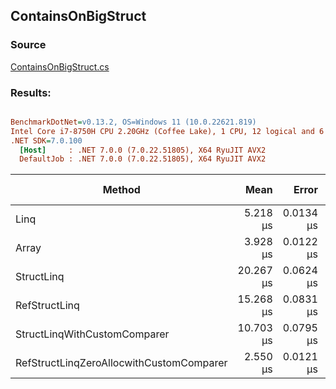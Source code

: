 ﻿## ContainsOnBigStruct

### Source
[ContainsOnBigStruct.cs](../../src/StructLinq.Benchmark/ContainsOnBigStruct.cs)

### Results:
``` ini

BenchmarkDotNet=v0.13.2, OS=Windows 11 (10.0.22621.819)
Intel Core i7-8750H CPU 2.20GHz (Coffee Lake), 1 CPU, 12 logical and 6 physical cores
.NET SDK=7.0.100
  [Host]     : .NET 7.0.0 (7.0.22.51805), X64 RyuJIT AVX2
  DefaultJob : .NET 7.0.0 (7.0.22.51805), X64 RyuJIT AVX2


```
|                                   Method |      Mean |     Error |    StdDev | Ratio | RatioSD | Allocated | Alloc Ratio |
|----------------------------------------- |----------:|----------:|----------:|------:|--------:|----------:|------------:|
|                                     Linq |  5.218 μs | 0.0134 μs | 0.0125 μs |  1.00 |    0.00 |         - |          NA |
|                                    Array |  3.928 μs | 0.0122 μs | 0.0108 μs |  0.75 |    0.00 |         - |          NA |
|                               StructLinq | 20.267 μs | 0.0624 μs | 0.0583 μs |  3.88 |    0.02 |         - |          NA |
|                            RefStructLinq | 15.268 μs | 0.0831 μs | 0.0777 μs |  2.93 |    0.01 |         - |          NA |
|             StructLinqWithCustomComparer | 10.703 μs | 0.0795 μs | 0.0705 μs |  2.05 |    0.02 |         - |          NA |
| RefStructLinqZeroAllocwithCustomComparer |  2.550 μs | 0.0121 μs | 0.0113 μs |  0.49 |    0.00 |         - |          NA |
